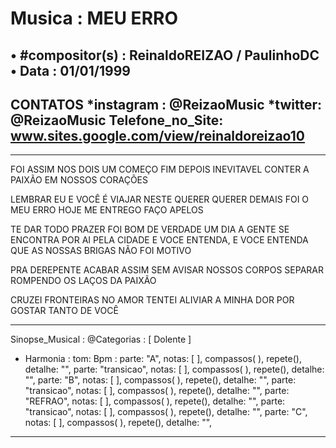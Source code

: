 # Musica : MEU ERRO
• #compositor(s) : ReinaldoREIZAO / PaulinhoDC
• Data : 01/01/1999
---
CONTATOS
*instagram : @ReizaoMusic   *twitter: @ReizaoMusic
Telefone_no_Site: www.sites.google.com/view/reinaldoreizao10
---
------------------------------------

FOI ASSIM NOS DOIS
UM COMEÇO FIM DEPOIS
INEVITAVEL CONTER A PAIXÃO EM NOSSOS CORAÇÕES

LEMBRAR EU E VOCÊ
É VIAJAR NESTE QUERER
QUERER DEMAIS FOI O MEU ERRO
HOJE ME ENTREGO FAÇO APELOS

TE DAR TODO PRAZER FOI BOM DE VERDADE
UM DIA A GENTE SE ENCONTRA POR AI PELA CIDADE
E VOCE ENTENDA, E VOCE ENTENDA
QUE AS NOSSAS BRIGAS NÃO FOI MOTIVO

PRA DEREPENTE ACABAR ASSIM SEM AVISAR
NOSSOS CORPOS SEPARAR
ROMPENDO OS LAÇOS DA PAIXÃO


CRUZEI FRONTEIRAS NO AMOR
TENTEI ALIVIAR A MINHA DOR
POR GOSTAR TANTO DE VOCÊ


-------------------------------------

Sinopse_Musical :
@Categorias : [ Dolente ]

* Harmonia :
tom:
Bpm :
parte: "A", notas: [  ], compassos( ),  repete(), detalhe: "",
parte: "transicao", notas: [  ], compassos( ),   repete(), detalhe: "",
parte: "B", notas: [  ], compassos( ),   repete(), detalhe: "",
parte: "transicao", notas: [  ], compassos( ),   repete(), detalhe: "",
parte: "REFRAO", notas: [  ], compassos( ),   repete(), detalhe: "",
parte: "transicao", notas: [  ], compassos( ),   repete(), detalhe: "",
parte: "C", notas: [  ], compassos( ),   repete(), detalhe: "",

------------------------------------